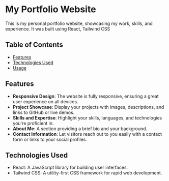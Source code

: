 # My Portfolio Website

This is my personal portfolio website, showcasing my work, skills, and experience. It was built using React, Tailwind CSS

## Table of Contents


- [Features](#features)
- [Technologies Used](#technologies-used)
- [Usage](#usage)



## Features

- **Responsive Design**: The website is fully responsive, ensuring a great user experience on all devices.
- **Project Showcase**: Display your projects with images, descriptions, and links to GitHub or live demos.
- **Skills and Expertise**: Highlight your skills, languages, and technologies you're proficient in.
- **About Me**: A section providing a brief bio and your background.
- **Contact Information**: Let visitors reach out to you easily with a contact form or links to your social profiles.

## Technologies Used

- React: A JavaScript library for building user interfaces.
- Tailwind CSS: A utility-first CSS framework for rapid web development.

